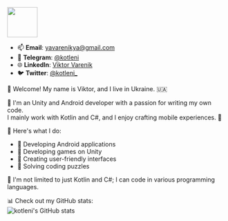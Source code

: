 <img width=70 src="https://raw.githubusercontent.com/yurijserrano/Github-Profile-Readme-Logos/042e36c55d4d757621dedc4f03108213fbb57ec4/ides/intellij.svg">

- 📫 **Email**: [yavarenikya@gmail.com](mailto:yavarenikya@gmail.com)
- 💬 **Telegram**: [@kotleni](https://t.me/kotleni)
- 🌐 **LinkedIn**: [Viktor Varenik](https://www.linkedin.com/in/victor-varenik-73324122a/)
- 🐦 **Twitter**: [@kotleni_](https://twitter.com/kotleni_)

👋 Welcome! My name is Viktor, and I live in Ukraine. 🇺🇦

💼 I'm an Unity and Android developer with a passion for writing my own code.
<br>I mainly work with Kotlin and C#, and I enjoy crafting mobile experiences. 📱

🚀 Here's what I do:
- 🔧 Developing Android applications
- 🎈 Developing games on Unity
- 🎨 Creating user-friendly interfaces
- 🧩 Solving coding puzzles

🌟 I'm not limited to just Kotlin and C#; I can code in various programming languages.

📊 Check out my GitHub stats:<br>
![kotleni's GitHub stats](https://github-readme-stats.vercel.app/api?username=kotleni&show_icons=true&theme=dracula)
